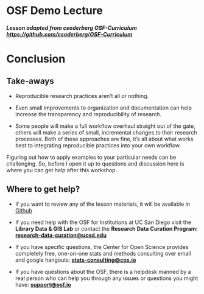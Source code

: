 # OSF Demo Lecture

##### Lesson adapted from csoderberg OSF-Curriculum https://github.com/csoderberg/OSF-Curriculum



# Conclusion


## Take-aways

* Reproducible research practices aren’t all or nothing.

* Even small improvements to organization and documentation can help increase the transparency and reproducibility of research.

* Some people will make a full workflow overhaul straight out of the gate, others will make a series of small, incremental changes to their research processes. Both of these approaches are fine, it’s all about what works best to integrating reproducible practices into your own workflow.

Figuring out how to apply examples to your particular needs can be challenging. So, before I open it up to questions and discussion here is where you can get help after this workshop.

## Where to get help?

* If you want to review any of the lesson materials, it will be available in [Github](https://u2ng.github.io/2018-OSF-Demo/index.html)


* If you need help with the OSF for Institutions at UC San Diego visit the **Library Data & GIS Lab** or contact the **Research Data Curation Program:    
research-data-curation@ucsd.edu**

* If you have specific questions, the Center for Open Science provides completely free, one-on-one stats and methods consulting over email and google hangouts:
**stats-consulting@cos.io**

* If you have questions about the OSF, there is a helpdesk manned by a real person who can help you through any issues or questions you might have:
**support@osf.io**
